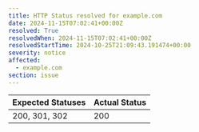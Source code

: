 ```yaml
---
title: HTTP Status resolved for example.com
date: 2024-11-15T07:02:41+00:00Z
resolved: True
resolvedWhen: 2024-11-15T07:02:41+00:00Z
resolvedStartTime: 2024-10-25T21:09:43.191474+00:00
severity: notice
affected:
  - example.com
section: issue
---
```


| Expected Statuses | Actual Status  |
|-------------------|----------------|
| 200, 301, 302 | 200 |
